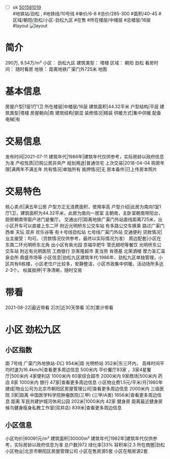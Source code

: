 - [ ] ok [501581019](https://bj.5i5j.com/ershoufang/501581019.html)  
 #地铁站/劲松 ,  #地铁线/10号线
#单价/6-8 #总价/285-300 #面积/40-45   #区域/朝阳/劲松/小区-劲松九区 #在售 #所在楼层/中楼层 #总楼层/16层 #layout 
![layout](http://image2a.5i5j.com/bdir/layout/f9a0a3b10aa04bcf9bd8e5439164f00e.jpg_P5.jpg) 
# 简介 
 290万,  6.54万/m² 
小区： 劲松九区
建筑类型： 塔楼
区域： 朝阳 劲松
看房时间： 随时看房
地铁： 距离地铁广渠门外725米 地图
# 基本信息 
 房屋户型|1室1厅1卫
所在楼层|中楼层/16层
建筑面积|44.32平米
户型结构|平层
建筑类型|塔楼
房屋朝向|南
建筑结构|钢混
装修情况|精装
供暖方式|集中供暖
配备电梯|有
# 交易信息 
 发布时间|2021-07-11
建筑年代|1986年|建筑年代仅供参考，实际房龄以政府信息为准
产权性质|已购公房非央产
规划用途|普通住宅
上次交易|2018-04-04
购房年限|满两年不满五年
共有情况|单独所有
抵押情况|无
房本备件|已上传房本照片
# 交易特色 
 核心卖点|满五年公房 户型方正无浪费面积，使用率高
户型介绍|此房为南向1室1厅1卫，建筑面积为44.32平米，此房为南向一居室 主朝南，主卧室朝南带阳台，厨房朝南带窗户进门是餐厅。
交通出行|距离地铁广渠门外站直线距离725米，出小区开车可以直接上东二环 附近光明桥东公交车站 有多路公交车换乘 路过广渠门 西单 天坛 双井 欢乐谷等 有十号线劲松站 七号线广渠门外站 交通便利
贷款情况|业主接受：均可。（贷款情况仅供参考，最终以实际情况为准）
周边配套|小区在东南二环光明桥东北角 出小区有紫光园 京福华肥牛 管氏翅吧等餐饮 光明桥东公交车站 附近有光明医院 工商银行 京客隆超市 麦当劳 肯德基 北荣酒楼 摩力圣汇温泉会所 鼎盛市场等
小区信息|劲松九区建筑年代:1986年、劲松九区单独管理，小区共有6栋楼，小区老住户比较多，安静整洁，小区市政集中供暖，活动场所多达2-3个。
权属抵押|干净清晰，随时交易
# 带看 
 2021-08-22|最近带看	 2|次|近30天带看	 3|次|累计带看
# 小区 劲松九区
## 小区指数 
 距 7号线 广渠门外地铁站-D口 954米|距 光明桥站 352米|东三环内， 高峰时间平均时速为16.4km/h|查看更多周边信息
500米内 平价餐厅83家 ，3家4星餐厅|500米内 4家便利店
1000米内 60家综合超市
2000米内 9家商场|500米内 药店 8家
1000米内 银行 47家|查看更多周边信息
小区物业费1.5元/平米/月|1980年建成|物业公司为北京市朝阳区房屋管理公司|查看更多周边信息
2000米内 三级医院 3家|距离 中国医学科学院肿瘤医院(三甲) (三甲/A类) 1656米|查看更多周边信息
距离 军民共建护城河休闲公园 202米|1000米内 42家 健身房
距离最近健身房候鸟健身瘦身私教工作室(双井店) 839米|查看更多周边信息
## 小区信息 
 小区均价|60091元/m²
建筑面积|30000m²
建筑年代|1982年|建筑年代仅供参考，实际房龄以政府信息为准
总户数|972
绿化率|33%
容积率|2.3
所在商圈|劲松
小区物业|北京市朝阳区房屋管理公司
小区在售房源5套
小区在租房源2套
